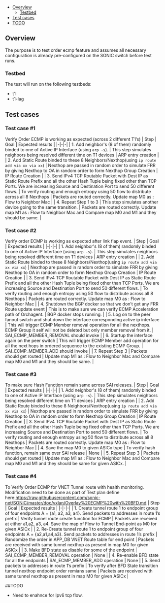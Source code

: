 - [Overview](#overview)
    - [Testbed](#testbed)
- [Test cases](#test-cases)
- [TODO](#todo)

## Overview
The purpose is to test order ecmp feature and assumes all necessary configuration is already pre-configured
on the SONIC switch before test runs.

### Testbed
The test will run on the following testbeds:
- t1
- t1-lag

## Test cases

### Test case \#1
Verify Order ECMP is working as expected (across 2 different T1’s)
| Step | Goal | Expected results |
|-|-|-|
| 1. Add neighbor's (8 of them) randomly binded to one of Active IP Interface (using `arp -s`). | This step simulates neighbors being resolved different time on T1 devices | ARP entry creation |
| 2. Add Static Route binded to these 8 Neighbors/Nexthop(using `ip route add via xx via xx`) | Nexthop are passed in random order to simulate FRR by giving Nexthop to OA in random order to form Nexthop Group Creation | IP Route Creation |
| 3. Send IPv4 TCP Routable Packet with Dest IP as Static Route Prefix and all the other Hash Tuple being fixed other than TCP Ports. We are increasing Source and Destination Port to send 50 different flows. | To verify routing and enough entropy using 50 flow to distribute across all 8 Nexthops | Packets are routed correctly. Update map M0 as : Flow to Neighbor Mac |
| 4. Repeat Step 1 to 3 | This step simulates another device going to the same transition. | Packets are routed correctly. Update map M1 as : Flow to Neighbor Mac and Compare map M0 and M1 and they should be same. |

### Test case \#2
Verify order ECMP is working as expected after link flap event.
| Step | Goal | Expected results |
|-|-|-|
| 1. Add neighbor's (8 of them) randomly binded to one of Active IP Interface (using `arp -s`). | This step simulates neighbors being resolved different time on T1 devices | ARP entry creation |
| 2. Add Static Route binded to these 8 Neighbors/Nexthop(using `ip route add via xx via xx`) | Nexthop are passed in random order to simulate FRR by giving Nexthop to OA in random order to form Nexthop Group Creation | IP Route Creation |
| 3. Send IPv4 TCP Routable Packet with Dest IP as Static Route Prefix and all the other Hash Tuple being fixed other than TCP Ports. We are increasing Source and Destination Port to send 50 different flows. | To verify routing and enough entropy using 50 flow to distribute across all 8 Nexthops | Packets are routed correctly. Update map M0 as : Flow to Neighbor Mac |
| 4. Shutdown the BGP docker so that we don’t get any FRR Route update event | This is to make sure we can verify ECMP Acceleration path of Orchagent. | BGP docker stops running. |
| 5. Log on to the peer fanout switch and shut down the interface corresponding active ip interface | This will trigger ECMP Member removal operation for all the nexthops. ECMP Group it self will not be deleted but only member removal from it. | SAI_ECMP_MEMBER_REMOVAL should invoke |
| 6. Startup the interface again on the peer switch | This will trigger ECMP Member add operation for all the next hops in ordered sequence  to the existing ECMP Group. | SAI_ECMP_MEMBER_ADD should invoke |
| 7. Repeat Step 3 | Packets should get routed |  Update map M1 as : Flow to Neighbor Mac and Compare map M0 and M1 and they should be same. |

### Test case \#3
To make sure Hash Function remain same across SAI releases.
| Step | Goal | Expected results |
|-|-|-|
| 1. Add neighbor's (8 of them) randomly binded to one of Active IP Interface (using `arp -s`). | This step simulates neighbors being resolved different time on T1 devices | ARP entry creation |
| 2. Add Static Route binded to these 8 Neighbors/Nexthop(using `ip route add via xx via xx`) | Nexthop are passed in random order to simulate FRR by giving Nexthop to OA in random order to form Nexthop Group Creation | IP Route Creation |
| 3. Send IPv4 TCP Routable Packet with Dest IP as Static Route Prefix and all the other Hash Tuple being fixed other than TCP Ports. We are increasing Source and Destination Port to send 50 different flows. | To verify routing and enough entropy using 50 flow to distribute across all 8 Nexthops | Packets are routed correctly. Update map M0 as : Flow to Neighbor Mac |
| 4. Save the map M0 to given ASICx type | To verify hash function, remain same over SAI release | None |
| 5. Repeat Step 3 | Packets should get routed |  Update map M1 as : Flow to Neighbor Mac and Compare map M0 and M1 and they should be same for given ASICx. |

### Test case \#4
To Verify Order ECMP for VNET Tunnel route with health monitoring.
Modification need to be done as part of Test plan define here:https://raw.githubusercontent.com/sonic-net/SONiC/master/doc/vxlan/Overlay%20ECMP%20with%20BFD.md
| Step | Goal | Expected results |
|-|-|-|
| 1. Create tunnel route 1 to endpoint group of four endpoints A = {a1, a2, a3, a4}. Send packets to addresses in route 1’s prefix | Verify tunnel route create function for ECMP | Packets are received at either a1,a2, a3, a4. Save the map of Flow to Tunnel End-point as M0 for given ASICx |
| 2. Re-Create tunnel route 1 to endpoint group of four endpoints A = {a2,a1,a4,a3}. Send packets to addresses in route 1’s prefix | Randomize the order in APP_DB VNET Route table for end point | Packets are received with same tunnel nexthop as present in map M0 for given ASICx |
| 3. Make BFD state as disable for some of the endpoint | SAI_ECMP_MEMBER_REMOVAL operation | None |
| 4. Re-enable BFD state for all the endpoints | SAI_ECMP_MEMBER_ADD operation | None |
| 5. Send packets to addresses in route 1’s prefix | To verify after BFD State transition tunnel nexthop endpoint order remians same | Packets are received with same tunnel nexthop as present in map M0 for given ASICx |

##TODO
- Need to enahnce for Ipv6 tcp flow.

